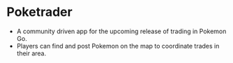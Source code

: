 # Poketrader
- A community driven app for the upcoming release of trading in Pokemon Go. 
- Players can find and post Pokemon on the map to coordinate trades in their area.
